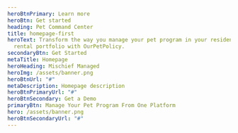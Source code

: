 ```yaml
---
heroBtnPrimary: Learn more
heroBtn: Get started
heading: Pet Command Center
title: homepage-first
heroText: Transform the way you manage your pet program in your residential
  rental portfolio with OurPetPolicy.
secondaryBtn: Get Started
metaTitle: Homepage
heroHeading: Mischief Managed
heroImg: /assets/banner.png
heroBtnUrl: "#"
metaDescription: Homepage description
heroBtnPrimaryUrl: "#"
heroBtnSecondary: Get a Demo
primaryBtn: Manage Your Pet Program From One Platform
hero: /assets/banner.png
heroBtnSecondaryUrl: "#"
---
```

